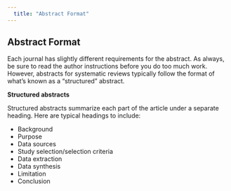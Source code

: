 ```yaml
---
  title: "Abstract Format"
---
```


## Abstract Format

Each journal has slightly different requirements for the abstract. As always, be sure to read the author instructions before you do too much work. However, abstracts for systematic reviews typically follow the format of what’s known as a “structured” abstract.

**Structured abstracts**

Structured abstracts summarize each part of the article under a separate heading. Here are typical headings to include:

- Background<br>
- Purpose<br>
- Data sources<br>
- Study selection/selection criteria<br>
- Data extraction<br>
- Data synthesis<br>
- Limitation<br>
- Conclusion<br>